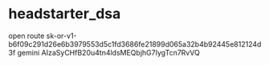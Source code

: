 # headstarter_dsa

open route 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
gemini AIzaSyCHfB20u4tn4ldsMEQbjhG7IygTcn7RvVQ
